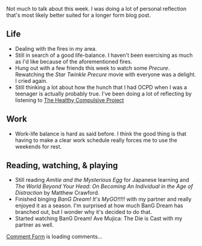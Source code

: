Not much to talk about this week. I was doing a lot of personal reflection that's most likely better suited for a longer form blog post.
## Life
- Dealing with the fires in my area.
- Still in search of a good life-balance. I haven't been exercising as much as I'd like because of the aforementioned fires.
- Hung out with a few friends this week to watch some *Precure*. Rewatching the *Star Twinkle Precure* movie with everyone was a delight. I cried again.
- Still thinking a lot about how the hunch that I had OCPD when I was a teenager is actually probably true. I've been doing a lot of reflecting by listening to [The Healthy Compulsive Project](https://thehealthycompulsive.com)

## Work
- Work-life balance is hard as said before. I think the good thing is that having to make a clear work schedule really forces me to use the weekends for rest.

## Reading, watching, & playing
- Still reading *Amitie and the Mysterious Egg* for Japanese learning and *The World Beyond Your Head: On Becoming An Individual in the Age of Distraction* by Matthew Crawford.
- Finished binging *BanG Dream! It's MyGO!!!!!* with my partner and really enjoyed it as a season. I'm surprised at how much BanG Dream has branched out, but I wonder why it's decided to do that.
- Started watching BanG Dream! Ave Mujica: The Die is Cast with my partner as well. 

<!-- begin wwww.htmlcommentbox.com -->
 <div id="HCB_comment_box"><a href="http://www.htmlcommentbox.com">Comment Form</a> is loading comments...</div>
 <link rel="stylesheet" type="text/css" href="https://www.htmlcommentbox.com/static/skins/bootstrap/twitter-bootstrap.css?v=0" />
 <script type="text/javascript" id="hcb"> /*<!--*/ if(!window.hcb_user){hcb_user={};} (function(){var s=document.createElement("script"), l=hcb_user.PAGE || (""+window.location).replace(/'/g,"%27"), h="https://www.htmlcommentbox.com";s.setAttribute("type","text/javascript");s.setAttribute("src", h+"/jread?page="+encodeURIComponent(l).replace("+","%2B")+"&mod=%241%24wq1rdBcg%24w9eytFO%2FEemAy9dJweexS1"+"&opts=16798&num=10&ts=1736117397573");if (typeof s!="undefined") document.getElementsByTagName("head")[0].appendChild(s);})(); /*-->*/ </script>
<!-- end www.htmlcommentbox.com -->